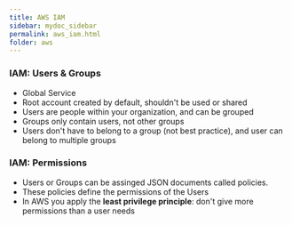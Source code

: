 ```yaml
---
title: AWS IAM
sidebar: mydoc_sidebar
permalink: aws_iam.html
folder: aws
---
```


### IAM: Users & Groups

- Global Service
- Root account created by default, shouldn't be used or shared
- Users are people within your organization, and can be grouped
- Groups only contain users, not other groups
- Users don't have to belong to a group (not best practice), and user can belong to multiple groups

### IAM: Permissions

- Users or Groups can be assinged JSON documents called policies.
- These policies define the permissions of the Users
- In AWS you apply the **least privilege principle**: don't give more permissions than a user needs